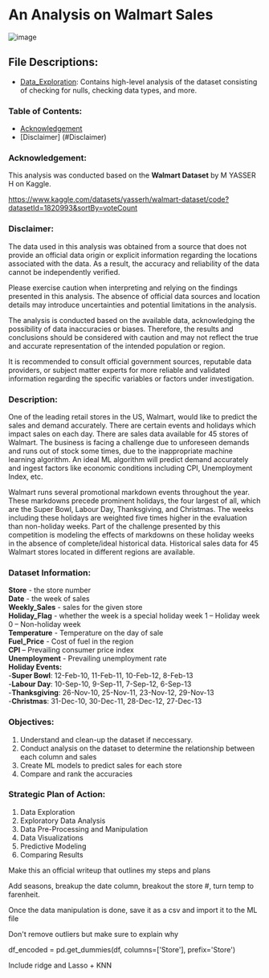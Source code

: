# An Analysis on Walmart Sales
![image](https://github.com/masonlonoff/WalmartSales/assets/117112918/de4fdb22-580a-4304-84ad-357867da6407)

## File Descriptions:
* [Data_Exploration](https://github.com/masonlonoff/WalmartSales/blob/main/Data_Exploration.ipynb): Contains high-level analysis of the dataset consisting of checking for nulls, checking data types, and more.

### Table of Contents:
- [Acknowledgement](#acknowledgement)
- [Disclaimer] (#Disclaimer)

### Acknowledgement:
This analysis was conducted based on the **Walmart Dataset** by M YASSER H on Kaggle. 

https://www.kaggle.com/datasets/yasserh/walmart-dataset/code?datasetId=1820993&sortBy=voteCount

### Disclaimer:
The data used in this analysis was obtained from a source that does not provide an official data origin or explicit information regarding the locations associated with the data. As a result, the accuracy and reliability of the data cannot be independently verified.

Please exercise caution when interpreting and relying on the findings presented in this analysis. The absence of official data sources and location details may introduce uncertainties and potential limitations in the analysis.

The analysis is conducted based on the available data, acknowledging the possibility of data inaccuracies or biases. Therefore, the results and conclusions should be considered with caution and may not reflect the true and accurate representation of the intended population or region.

It is recommended to consult official government sources, reputable data providers, or subject matter experts for more reliable and validated information regarding the specific variables or factors under investigation.


### Description:
One of the leading retail stores in the US, Walmart, would like to predict the sales and demand accurately. There are certain events and holidays which impact sales on each day. There are sales data available for 45 stores of Walmart. The business is facing a challenge due to unforeseen demands and runs out of stock some times, due to the inappropriate machine learning algorithm. An ideal ML algorithm will predict demand accurately and ingest factors like economic conditions including CPI, Unemployment Index, etc.

Walmart runs several promotional markdown events throughout the year. These markdowns precede prominent holidays, the four largest of all, which are the Super Bowl, Labour Day, Thanksgiving, and Christmas. The weeks including these holidays are weighted five times higher in the evaluation than non-holiday weeks. Part of the challenge presented by this competition is modeling the effects of markdowns on these holiday weeks in the absence of complete/ideal historical data. Historical sales data for 45 Walmart stores located in different regions are available.

### Dataset Information:
**Store** - the store number\
**Date** - the week of sales\
**Weekly_Sales** - sales for the given store\
**Holiday_Flag** - whether the week is a special holiday week 1 – Holiday week 0 – Non-holiday week\
**Temperature** - Temperature on the day of sale\
**Fuel_Price** - Cost of fuel in the region\
**CPI** – Prevailing consumer price index\
**Unemployment** - Prevailing unemployment rate\
**Holiday Events:**\
  -**Super Bowl**: 12-Feb-10, 11-Feb-11, 10-Feb-12, 8-Feb-13\
  -**Labour Day**: 10-Sep-10, 9-Sep-11, 7-Sep-12, 6-Sep-13\
  -**Thanksgiving**: 26-Nov-10, 25-Nov-11, 23-Nov-12, 29-Nov-13\
  -**Christmas**: 31-Dec-10, 30-Dec-11, 28-Dec-12, 27-Dec-13


### Objectives:
1) Understand and clean-up the dataset if neccessary.
2) Conduct analysis on the dataset to determine the relationship between each column and sales
3) Create ML models to predict sales for each store
4) Compare and rank the accuracies

### Strategic Plan of Action:
1) Data Exploration
2) Exploratory Data Analysis
3) Data Pre-Processing and Manipulation
4) Data Visualizations 
5) Predictive Modeling
6) Comparing Results

Make this an official writeup that outlines my steps and plans


Add seasons, breakup the date column, breakout the store #, turn temp to farenheit. 

Once the data manipulation is done, save it as a csv and import it to the ML file

Don't remove outliers but make sure to explain why 

df_encoded = pd.get_dummies(df, columns=['Store'], prefix='Store')

Include ridge and Lasso + KNN
